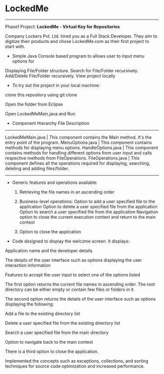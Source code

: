 # LockedMe
________________________________________________________
Phase1 Project: **LockedMe - Virtual Key for Repositories**

Company Lockers Pvt. Ltd. hired you as a Full Stack Developer. They aim to digitize their products and chose LockedMe.com as their first project to start with.

* Simple Java Console based program to allows user to input menu options for

Displaying File/Folder structure.
Search for File/Folder recursively.
Add/Delete File/Folder recursively.
View project locally

* To try out the project in your local machine:

clone this repository using git clone

Open the folder from Eclipse

Open LockedMeMain.java and Run

* Component Hierarchy
File	                    Description
_________________________________________________________________________________________________________________________________________________________
LockedMeMain.java   |	This component contains the Main method. It's the entry point of the program.
MenuOptions.java    |	This component contains methods for displaying menu options.
HandleOptions.java  |	This component contains methods for handling different options from user input and calls respective methods from FileOperations.
FileOperations.java |	This component defines all the operations required for displaying, searching, deleting and adding files/folder.
__________________________________________________________________________________________________________________________________________________________

* Generic features and operations available: 

  1)  Retrieving the file names in an ascending order

  2)  Business-level operations:
        Option to add a user specified file to the application
        Option to delete a user specified file from the application
        Option to search a user specified file from the application
        Navigation option to close the current execution context and return to the main context

  3)  Option to close the application
  
* Code designed to display the welcome screen. It displays:

Application name and the developer details

The details of the user interface such as options displaying the user interaction information

Features to accept the user input to select one of the options listed

The first option returns the current file names in ascending order. The root directory can be either empty or contain few files or folders in it.

The second option returns the details of the user interface such as options displaying the following:

Add a file to the existing directory list

Delete a user specified file from the existing directory list

Search a user specified file from the main directory

Option to navigate back to the main context

There is a third option to close the application.

Implemented the concepts such as exceptions, collections, and sorting techniques for source code optimization and increased performance.
